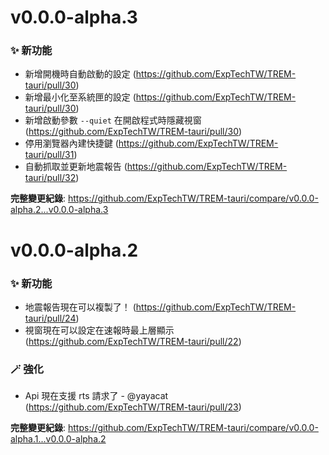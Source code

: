 # v0.0.0-alpha.3

### ✨ 新功能

* 新增開機時自動啟動的設定 (https://github.com/ExpTechTW/TREM-tauri/pull/30)
* 新增最小化至系統匣的設定 (https://github.com/ExpTechTW/TREM-tauri/pull/30)
* 新增啟動參數 `--quiet` 在開啟程式時隱藏視窗 (https://github.com/ExpTechTW/TREM-tauri/pull/30)
* 停用瀏覽器內建快捷鍵 (https://github.com/ExpTechTW/TREM-tauri/pull/31)
* 自動抓取並更新地震報告 (https://github.com/ExpTechTW/TREM-tauri/pull/32)

**完整變更紀錄**: https://github.com/ExpTechTW/TREM-tauri/compare/v0.0.0-alpha.2...v0.0.0-alpha.3


# v0.0.0-alpha.2

### ✨ 新功能

* 地震報告現在可以複製了！ (https://github.com/ExpTechTW/TREM-tauri/pull/24)
* 視窗現在可以設定在速報時最上層顯示 (https://github.com/ExpTechTW/TREM-tauri/pull/22)

### 🪄 強化

* Api 現在支援 rts 請求了 - @yayacat (https://github.com/ExpTechTW/TREM-tauri/pull/23)

**完整變更紀錄**: https://github.com/ExpTechTW/TREM-tauri/compare/v0.0.0-alpha.1...v0.0.0-alpha.2
